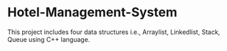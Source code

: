 # Hotel-Management-System
This project includes four data structures i.e., Arraylist, Linkedlist, Stack, Queue using C++ language.
